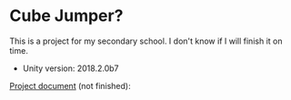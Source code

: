 # Cube Jumper?

This is a project for my secondary school. I don't know if I will finish it on time.

- Unity version: 2018.2.0b7

[Project document](https://docs.google.com/document/d/1lEMz5i7Wo57DmID6miRZy2gY9azDNbL0SP8jhRkF14k/edit?usp=sharing) (not finished):
